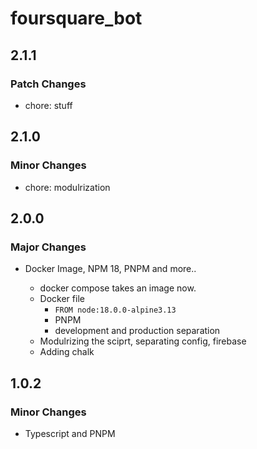 # foursquare_bot

## 2.1.1

### Patch Changes

- chore: stuff

## 2.1.0

### Minor Changes

- chore: modulrization

## 2.0.0

### Major Changes

- Docker Image, NPM 18, PNPM and more..

  - docker compose takes an image now.
  - Docker file
    - `FROM node:18.0.0-alpine3.13`
    - PNPM
    - development and production separation
  - Modulrizing the sciprt, separating config, firebase
  - Adding chalk

## 1.0.2

### Minor Changes

- Typescript and PNPM
